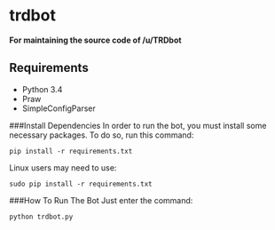 trdbot
=================

**For maintaining the source code of /u/TRDbot**

Requirements
------------
* Python 3.4
* Praw
* SimpleConfigParser

###Install Dependencies
In order to run the bot, you must install some necessary packages. To do so, run this command:

    pip install -r requirements.txt
    
Linux users may need to use:
    
    sudo pip install -r requirements.txt
    
###How To Run The Bot
Just enter the command:

    python trdbot.py
